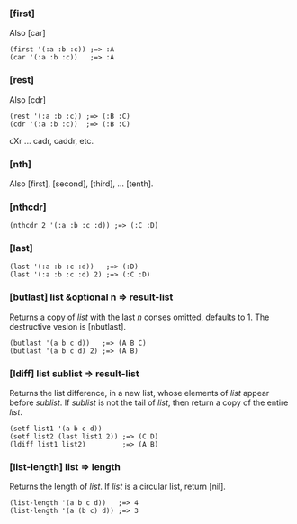 ### [first]

Also [car]

~~~
(first '(:a :b :c)) ;=> :A
(car '(:a :b :c))   ;=> :A
~~~

### [rest]

Also [cdr]

~~~
(rest '(:a :b :c)) ;=> (:B :C)
(cdr '(:a :b :c))  ;=> (:B :C)
~~~

cXr ... cadr, caddr, etc.

### [nth]

Also [first], [second], [third], ... [tenth].

### [nthcdr]

~~~
(nthcdr 2 '(:a :b :c :d)) ;=> (:C :D)
~~~

### [last]

~~~
(last '(:a :b :c :d))   ;=> (:D)
(last '(:a :b :c :d) 2) ;=> (:C :D)
~~~

### [butlast] list &optional n => result-list

Returns a copy of *list* with the last *n* conses omitted, defaults to 1.
The destructive vesion is [nbutlast].

~~~
(butlast '(a b c d))   ;=> (A B C)
(butlast '(a b c d) 2) ;=> (A B)
~~~

### [ldiff] list sublist => result-list

Returns the list difference, in a new list, whose elements
of *list* appear before *sublist*. If *sublist* is not the
tail of *list*, then return a copy of the entire *list*.

~~~
(setf list1 '(a b c d))
(setf list2 (last list1 2)) ;=> (C D)
(ldiff list1 list2)         ;=> (A B)
~~~

### [list-length] list => length

Returns the length of *list*. If *list* is a circular list,
return [nil].

~~~
(list-length '(a b c d))   ;=> 4
(list-length '(a (b c) d)) ;=> 3
~~~

